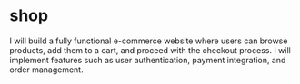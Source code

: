 # shop
I will build a fully functional e-commerce website where users can browse products, add them to a cart, and proceed with the checkout process. I will implement features such as user authentication, payment integration, and order management.
